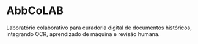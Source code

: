 # AbbCoLAB
Laboratório colaborativo para curadoria digital de documentos históricos, integrando OCR, aprendizado de máquina e revisão humana.
